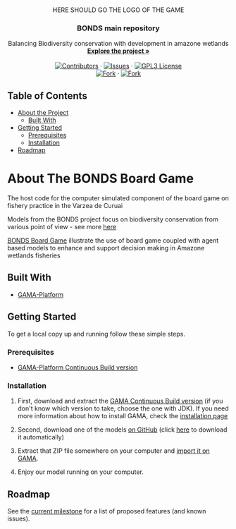 <!-- PROJECT SHIELDS -->
<!--
*** I'm using markdown "reference style" links for readability.
*** Reference links are enclosed in brackets [ ] instead of parentheses ( ).
*** See the bottom of this document for the declaration of the reference variables
*** for contributors-url, forks-url, etc. This is an optional, concise syntax you may use.
*** https://www.markdownguide.org/basic-syntax/#reference-style-links
-->

<!-- PROJECT LOGO -->

<br />
<p align="center">
  HERE SHOULD GO THE LOGO OF THE GAME
  <!--
  <a href="https://github.com/COMOKIT/COMOKIT-Model">
    <img src="https://avatars0.githubusercontent.com/u/63448362" alt="Logo" width="250" height="250">
  </a>
  -->
  <h3 align="center">BONDS main repository</h3>

  <p align="center">
    Balancing Biodiversity conservation with development in amazone wetlands
    <br />
    <a href="http://www.bonds-amazonia.org/"><strong>Explore the project »</strong></a>
    <br />
    <br />
    <a href="https://github.com/???BONDS???/graphs/contributors"><img alt="Contributors" src="https://img.shields.io/github/contributors/???BONDS???.svg?style=flat-square" /></a>
    ·
    <a href="https://github.com/???BONDS???/issues"><img alt="Issues" src="https://img.shields.io/github/issues/???BONDS???.svg?style=flat-square)](https://github.com/???BONDS???/issues" /></a>
    ·
    <a href="https://github.com/???BONDS???/blob/master/LICENSE"><img alt="GPL3 License" src="https://img.shields.io/github/license/???BONDS???.svg?style=flat-square" /></a>
    <br />
    <a href="https://github.com/???BONDS???/network/members"><img alt="Fork" src="https://img.shields.io/github/forks/???BONDS???.svg?style=flat-square" /></a>
    ·
    <a href="https://github.com/???BONDS???/stargazers"><img alt="Fork" src="https://img.shields.io/github/stars/???BONDS???.svg?style=flat-square" /></a>
  </p>
</p>



<!-- TABLE OF CONTENTS -->
## Table of Contents

* [About the Project](#about-the-project)
  * [Built With](#built-with)
* [Getting Started](#getting-started)
  * [Prerequisites](#prerequisites)
  * [Installation](#installation)
* [Roadmap](#roadmap)
<!-- * [License](#license) -->


<!-- ABOUT THE PROJECT -->
# About The BONDS Board Game

The host code for the computer simulated component of the board game on fishery practice in the Varzea de Curuai

Models from the BONDS project focus on biodiversity conservation from various point of view - see more [here](https://github.com/BiodivBONDS/)

[BONDS Board Game](https://github.com/BiodivBONDS/BoardGame) illustrate the use of board game coupled with agent based models to enhance and support decision making in Amazone wetlands fisheries 

## Built With

* [GAMA-Platform](http://gama-platform.org)

<!-- GETTING STARTED -->
## Getting Started

To get a local copy up and running follow these simple steps.

### Prerequisites

- [GAMA-Platform Continuous Build version](https://github.com/gama-platform/gama/releases/tag/continuous)

### Installation

1. First, download and extract the [GAMA Continuous Build version](https://github.com/gama-platform/gama/releases/tag/continuous) (if you don't know which version to take, choose the one with JDK). If you need more information about how to install GAMA, check the [installation page](https://gama-platform.github.io/wiki/Installation)

2. Second, download one of the models [on GitHub](https://github.com/BiodivBONDS/BoardGame) (click [here](https://github.com/BiodivBONDS/BoardGame/archive/master.zip) to download it automatically)

3. Extract that ZIP file somewhere on your computer and [import it on GAMA](https://gama-platform.github.io/wiki/ImportingModels).

4. Enjoy our model running on your computer.

<!-- ROADMAP -->
## Roadmap

See the [current milestone](https://github.com/BiodivBONDS/BoardGame/milestones) for a list of proposed features (and known issues).

<!-- LICENSE -->
<!--
## License
This project is distributed under the GPL-3.0 License. See [LICENSE](https://github.com/COMOKIT/COMOKIT-Model/blob/master/LICENSE) for more information.
-->
